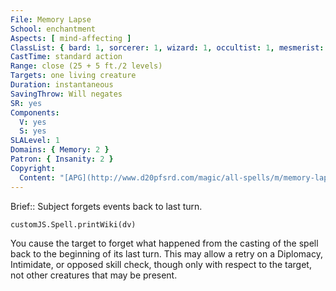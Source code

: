 ```yaml
---
File: Memory Lapse
School: enchantment
Aspects: [ mind-affecting ]
ClassList: { bard: 1, sorcerer: 1, wizard: 1, occultist: 1, mesmerist: 1 }
CastTime: standard action
Range: close (25 + 5 ft./2 levels)
Targets: one living creature
Duration: instantaneous
SavingThrow: Will negates
SR: yes
Components:
  V: yes
  S: yes
SLALevel: 1
Domains: { Memory: 2 }
Patron: { Insanity: 2 }
Copyright:
  Content: "[APG](http://www.d20pfsrd.com/magic/all-spells/m/memory-lapse)"
---
```

Brief:: Subject forgets events back to last turn.

```dataviewjs
customJS.Spell.printWiki(dv)
```

You cause the target to forget what happened from the casting of the spell back to the beginning of its last turn. This may allow a retry on a Diplomacy, Intimidate, or opposed skill check, though only with respect to the target, not other creatures that may be present.
